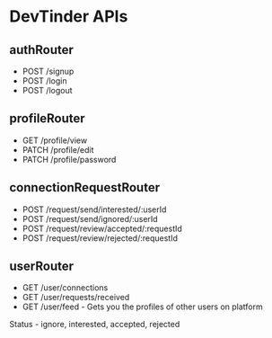 # DevTinder APIs

## authRouter
- POST /signup
- POST /login
- POST /logout

## profileRouter
- GET /profile/view
- PATCH /profile/edit
- PATCH /profile/password

## connectionRequestRouter
- POST /request/send/interested/:userId
- POST /request/send/ignored/:userId
- POST /request/review/accepted/:requestId
- POST /request/review/rejected/:requestId

## userRouter
- GET /user/connections
- GET /user/requests/received
- GET /user/feed - Gets you the profiles of other users on platform

Status - ignore, interested, accepted, rejected